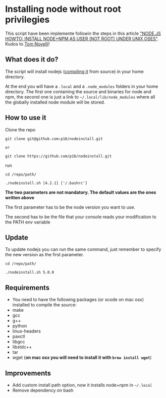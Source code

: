 # Installing node without root privilegies

This script have been implemente followin the steps in this article ["NODE.JS HOWTO: INSTALL NODE+NPM AS USER (NOT ROOT) UNDER UNIX OSES"](http://tnovelli.net/blog/blog.2011-08-27.node-npm-user-install.html). Kudos to [Tom Novelli](http://tnovelli.net/)!

## What does it do?

The script will install nodejs ([compiling it](#requirements) from source) in your home directory.

At the end you will have a `.local` and a `.node_modules` folders in your home directory. The first one containing the source and binaries for node and npm, the second one is just a link to `~/.local/lib/node_modules` where all the globally installed node module will be stored.

## How to use it

Clone the repo

```
git clone git@github.com:p16/nodeinstall.git

or

git clone https://github.com/p16/nodeinstall.git
```

run

```
cd /repo/path/

./nodeinstall.sh [4.2.1] ['/.bashrc']
```

**The two parameters are not mandatory. The default values are the ones written above**

The first parameter has to be the node version you want to use.

The second has to be the file that your console reads your modification to the PATH env variable

## Update

To update nodejs you can run the same command, just remember to specify the new version as the first parameter.

```
cd /repo/path/

./nodeinstall.sh 5.0.0
```


## Requirements

* You need to have the following packages (or xcode on mac osx) installed to compile the source:
 * make
 * gcc
 * g++
 * python
 * linux-headers
 * paxctl
 * libgcc
 * libstdc++
 * tar
 * wget (**on mac osx you will need to install it with `brew install wget`**)


## Improvements

* Add custom install path option, now it installs node+npm in `~/.local`
* Remove dependency on bash
